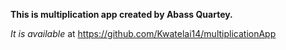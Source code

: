 **This is multiplication app created by Abass Quartey.**

*It is available* at https://github.com/Kwatelai14/multiplicationApp